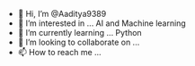 - 👋 Hi, I’m @Aaditya9389
- 👀 I’m interested in ... AI and Machine learning
- 🌱 I’m currently learning ... Python
- 💞️ I’m looking to collaborate on ...
- 📫 How to reach me ...

<!---
Aaditya9389/Aaditya9389 is a ✨ special ✨ repository because its `README.md` (this file) appears on your GitHub profile.
You can click the Preview link to take a look at your changes.
--->
